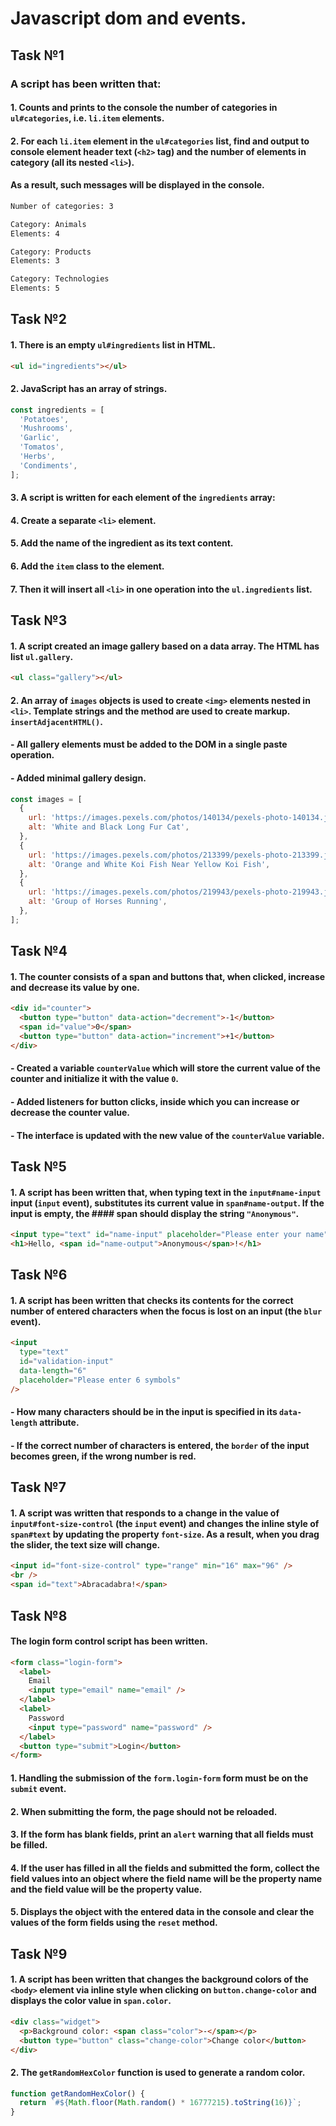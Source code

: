 # Javascript dom and events.

## Task №1

### A script has been written that:

#### 1. Counts and prints to the console the number of categories in `ul#categories`, i.e. `li.item` elements.

#### 2. For each `li.item` element in the `ul#categories` list, find and output to console element header text (`<h2>` tag) and the number of elements in category (all its nested `<li>`).

#### As a result, such messages will be displayed in the console.

```bash
Number of categories: 3

Category: Animals
Elements: 4

Category: Products
Elements: 3

Category: Technologies
Elements: 5
```

## Task №2

#### 1. There is an empty `ul#ingredients` list in HTML.

```html
<ul id="ingredients"></ul>
```

#### 2. JavaScript has an array of strings.

```js
const ingredients = [
  'Potatoes',
  'Mushrooms',
  'Garlic',
  'Tomatos',
  'Herbs',
  'Condiments',
];
```

#### 3. A script is written for each element of the `ingredients` array:

#### 4. Create a separate `<li>` element.

#### 5. Add the name of the ingredient as its text content.

#### 6. Add the `item` class to the element.

#### 7. Then it will insert all `<li>` in one operation into the `ul.ingredients` list.

## Task №3

#### 1. A script created an image gallery based on a data array. The HTML has list `ul.gallery`.

```html
<ul class="gallery"></ul>
```

#### 2. An array of `images` objects is used to create `<img>` elements nested in `<li>`. Template strings and the method are used to create markup. `insertAdjacentHTML()`.

#### - All gallery elements must be added to the DOM in a single paste operation.

#### - Added minimal gallery design.

```js
const images = [
  {
    url: 'https://images.pexels.com/photos/140134/pexels-photo-140134.jpeg?dpr=2&h=750&w=1260',
    alt: 'White and Black Long Fur Cat',
  },
  {
    url: 'https://images.pexels.com/photos/213399/pexels-photo-213399.jpeg?dpr=2&h=750&w=1260',
    alt: 'Orange and White Koi Fish Near Yellow Koi Fish',
  },
  {
    url: 'https://images.pexels.com/photos/219943/pexels-photo-219943.jpeg?dpr=2&h=750&w=1260',
    alt: 'Group of Horses Running',
  },
];
```

## Task №4

#### 1. The counter consists of a span and buttons that, when clicked, increase and decrease its value by one.

```html
<div id="counter">
  <button type="button" data-action="decrement">-1</button>
  <span id="value">0</span>
  <button type="button" data-action="increment">+1</button>
</div>
```

#### - Created a variable `counterValue` which will store the current value of the counter and initialize it with the value `0`.

#### - Added listeners for button clicks, inside which you can increase or decrease the counter value.

#### - The interface is updated with the new value of the `counterValue` variable.

## Task №5

#### 1. A script has been written that, when typing text in the `input#name-input` input (`input` event), substitutes its current value in `span#name-output`. If the input is empty, the #### span should display the string `"Anonymous"`.

```html
<input type="text" id="name-input" placeholder="Please enter your name" />
<h1>Hello, <span id="name-output">Anonymous</span>!</h1>
```

## Task №6

#### 1. A script has been written that checks its contents for the correct number of entered characters when the focus is lost on an input (the `blur` event).

```html
<input
  type="text"
  id="validation-input"
  data-length="6"
  placeholder="Please enter 6 symbols"
/>
```

#### - How many characters should be in the input is specified in its `data-length` attribute.

#### - If the correct number of characters is entered, the `border` of the input becomes green, if the wrong number is red.

## Task №7

#### 1. A script was written that responds to a change in the value of `input#font-size-control` (the `input` event) and changes the inline style of `span#text` by updating the property `font-size`. As a result, when you drag the slider, the text size will change.

```html
<input id="font-size-control" type="range" min="16" max="96" />
<br />
<span id="text">Abracadabra!</span>
```

## Task №8

#### The login form control script has been written.

```html
<form class="login-form">
  <label>
    Email
    <input type="email" name="email" />
  </label>
  <label>
    Password
    <input type="password" name="password" />
  </label>
  <button type="submit">Login</button>
</form>
```

#### 1. Handling the submission of the `form.login-form` form must be on the `submit` event.

#### 2. When submitting the form, the page should not be reloaded.

#### 3. If the form has blank fields, print an `alert` warning that all fields must be filled.

#### 4. If the user has filled in all the fields and submitted the form, collect the field values into an object where the field name will be the property name and the field value will be the property value.

#### 5. Displays the object with the entered data in the console and clear the values of the form fields using the `reset` method.

## Task №9

#### 1. A script has been written that changes the background colors of the `<body>` element via inline style when clicking on `button.change-color` and displays the color value in `span.color`.

```html
<div class="widget">
  <p>Background color: <span class="color">-</span></p>
  <button type="button" class="change-color">Change color</button>
</div>
```

#### 2. The `getRandomHexColor` function is used to generate a random color.

```js
function getRandomHexColor() {
  return `#${Math.floor(Math.random() * 16777215).toString(16)}`;
}
```
